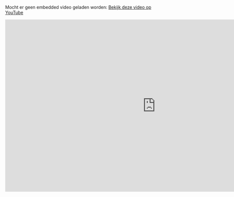 Mocht er geen embedded video geladen worden: [Bekijk deze video op YouTube](https://www.youtube.com/watch?v=GTFIFfygUhY)


<iframe width="960" height="551" src="https://www.youtube.com/embed/GTFIFfygUhY" title="YouTube video player" frameborder="0" allow="accelerometer; autoplay; clipboard-write; encrypted-media; gyroscope; picture-in-picture; web-share" referrerpolicy="strict-origin-when-cross-origin" allowfullscreen></iframe>